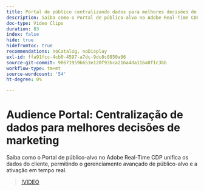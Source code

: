 ```yaml
---
title: Portal de público centralizando dados para melhores decisões de marketing
description: Saiba como o Portal de público-alvo no Adobe Real-Time CDP unifica os dados do cliente, permitindo o gerenciamento avançado de público-alvo e a ativação em tempo real.
doc-type: Video Clips
duration: 83
index: false
hide: true
hidefromtoc: true
recommendations: noCatalog, noDisplay
exl-id: ffa91fcc-4cb0-4597-a7dc-9dc8c0850a06
source-git-commit: 90671959b653e120f93bca216a4da116a8f1c3bb
workflow-type: tm+mt
source-wordcount: '54'
ht-degree: 0%

---
```


# Audience Portal: Centralização de dados para melhores decisões de marketing

Saiba como o Portal de público-alvo no Adobe Real-Time CDP unifica os dados do cliente, permitindo o gerenciamento avançado de público-alvo e a ativação em tempo real.

<!-- 72_S508_3442517_82_audience-portal-centralizing-data-for-better-marketing-decisions -->
>[!VIDEO](https://video.tv.adobe.com/v/3459687/?learn=on&enablevpops=true&captions=por_br)
